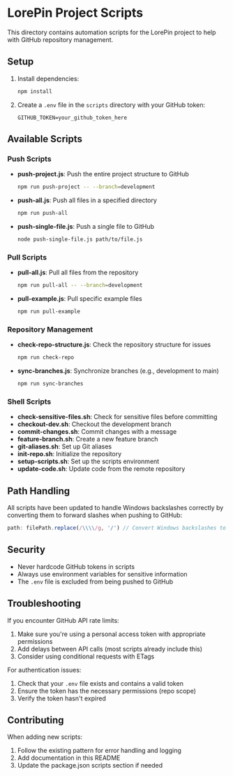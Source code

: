# LorePin Project Scripts

This directory contains automation scripts for the LorePin project to help with GitHub repository management.

## Setup

1. Install dependencies:
   ```bash
   npm install
   ```

2. Create a `.env` file in the `scripts` directory with your GitHub token:
   ```
   GITHUB_TOKEN=your_github_token_here
   ```

## Available Scripts

### Push Scripts

- **push-project.js**: Push the entire project structure to GitHub
  ```bash
  npm run push-project -- --branch=development
  ```

- **push-all.js**: Push all files in a specified directory
  ```bash
  npm run push-all
  ```

- **push-single-file.js**: Push a single file to GitHub
  ```bash
  node push-single-file.js path/to/file.js
  ```

### Pull Scripts

- **pull-all.js**: Pull all files from the repository
  ```bash
  npm run pull-all -- --branch=development
  ```

- **pull-example.js**: Pull specific example files
  ```bash
  npm run pull-example
  ```

### Repository Management

- **check-repo-structure.js**: Check the repository structure for issues
  ```bash
  npm run check-repo
  ```

- **sync-branches.js**: Synchronize branches (e.g., development to main)
  ```bash
  npm run sync-branches
  ```

### Shell Scripts

- **check-sensitive-files.sh**: Check for sensitive files before committing
- **checkout-dev.sh**: Checkout the development branch
- **commit-changes.sh**: Commit changes with a message
- **feature-branch.sh**: Create a new feature branch
- **git-aliases.sh**: Set up Git aliases
- **init-repo.sh**: Initialize the repository
- **setup-scripts.sh**: Set up the scripts environment
- **update-code.sh**: Update code from the remote repository

## Path Handling

All scripts have been updated to handle Windows backslashes correctly by converting them to forward slashes when pushing to GitHub:

```javascript
path: filePath.replace(/\\\\/g, '/') // Convert Windows backslashes to forward slashes
```

## Security

- Never hardcode GitHub tokens in scripts
- Always use environment variables for sensitive information
- The `.env` file is excluded from being pushed to GitHub

## Troubleshooting

If you encounter GitHub API rate limits:
1. Make sure you're using a personal access token with appropriate permissions
2. Add delays between API calls (most scripts already include this)
3. Consider using conditional requests with ETags

For authentication issues:
1. Check that your `.env` file exists and contains a valid token
2. Ensure the token has the necessary permissions (repo scope)
3. Verify the token hasn't expired

## Contributing

When adding new scripts:
1. Follow the existing pattern for error handling and logging
2. Add documentation in this README
3. Update the package.json scripts section if needed